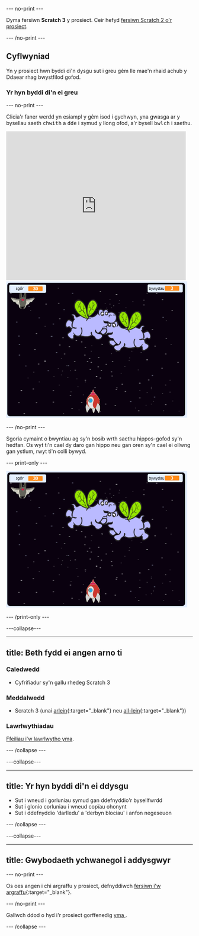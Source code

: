 \--- no-print \---

Dyma fersiwn **Scratch 3** y prosiect. Ceir hefyd [fersiwn Scratch 2 o'r prosiect](https://projects.raspberrypi.org/en/projects/clone-wars-scratch2).

\--- /no-print \---

## Cyflwyniad

Yn y prosiect hwn byddi di'n dysgu sut i greu gêm lle mae'n rhaid achub y Ddaear rhag bwystfilod gofod.

### Yr hyn byddi di'n ei greu

\--- no-print \---

Clicia'r faner werdd yn esiampl y gêm isod i gychwyn, yna gwasga ar y bysellau saeth <kbd>chwith</kbd> a <kbd>dde</kbd> i symud y llong ofod, a'r bysell <kbd>bwlch</kbd> i saethu.

<div class="scratch-preview">
  <iframe allowtransparency="true" width="485" height="402" src="https://scratch.mit.edu/projects/embed/276887163/?autostart=false" frameborder="0" scrolling="no"></iframe>
  <img src="images/showcase.png">
</div>

\--- /no-print \---

Sgoria cymaint o bwyntiau ag sy'n bosib wrth saethu hippos-gofod sy'n hedfan. Os wyt ti'n cael dy daro gan hippo neu gan oren sy'n cael ei ollwng gan ystlum, rwyt ti'n colli bywyd.

\--- print-only \---

![desc](images/showcase.png)

\--- /print-only \---

\---collapse\---

* * *

## title: Beth fydd ei angen arno ti

### Caledwedd

+ Cyfrifiadur sy'n gallu rhedeg Scratch 3

### Meddalwedd

+ Scratch 3 (unai [arlein](https://rpf.io/scratchon){:target="_blank"} neu [all-lein](https://rpf.io/scratchoff){:target="_blank"})

### Lawrlwythiadau

[Ffeiliau i'w lawrlwytho yma](http://rpf.io/p/en/clone-wars-go).

\--- /collapse \---

\---collapse\---

* * *

## title: Yr hyn byddi di'n ei ddysgu

+ Sut i wneud i gorluniau symud gan ddefnyddio'r bysellfwrdd
+ Sut i glonio corluniau i wneud copïau ohonynt
+ Sut i ddefnyddio 'darlledu' a 'derbyn blociau' i anfon negeseuon

\--- /collapse \---

\---collapse\---

* * *

## title: Gwybodaeth ychwanegol i addysgwyr

\--- no-print \---

Os oes angen i chi argraffu y prosiect, defnyddiwch [fersiwn i'w argraffu](https://projects.raspberrypi.org/en/projects/clone-wars/print){:target="_blank"}.

\--- /no-print \---

Gallwch ddod o hyd i'r prosiect gorffenedig [ yma ](http://rpf.io/p/en/clone-wars-get).

\--- /collapse \---
